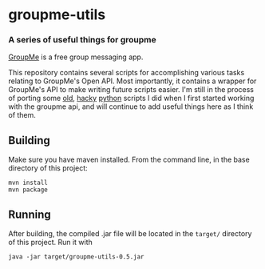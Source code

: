 # groupme-utils
### A series of useful things for groupme
[GroupMe](https://www.groupme.com/) is a free group messaging app.

This repository contains several scripts for accomplishing various tasks relating to GroupMe's Open API.
Most importantly, it contains a wrapper for GroupMe's API to make writing future scripts easier.
I'm still in the process of porting some [old](https://github.com/TheGuyWithTheFace/groupme-absentee-finder),
[hacky](https://github.com/TheGuyWithTheFace/groupme-dump)
[python](https://github.com/TheGuyWithTheFace/groupme-bot-detector) scripts I did when I first started working
with the groupme api, and will continue to add useful things here as I think of them.

## Building
Make sure you have maven installed.
From the command line, in the base directory of this project:

    mvn install
    mvn package
  
## Running
After building, the compiled .jar file will be located in the `target/` directory of this project.
Run it with 

    java -jar target/groupme-utils-0.5.jar
